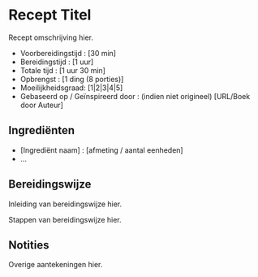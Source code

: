 ---
---

# Recept Titel

Recept omschrijving hier.

- Voorbereidingstijd : [30 min]
- Bereidingstijd : [1 uur]
- Totale tijd : [1 uur 30 min]
- Opbrengst : [1 ding (8 porties)]
- Moeilijkheidsgraad: [1|2|3|4|5]
- Gebaseerd op / Geïnspireerd door : (indien niet origineel) [URL/Boek door Auteur]

## Ingrediënten

- [Ingrediënt naam] : [afmeting / aantal eenheden]
- …

## Bereidingswijze 

Inleiding van bereidingswijze hier.

Stappen van bereidingswijze hier.

## Notities

Overige aantekeningen hier.
